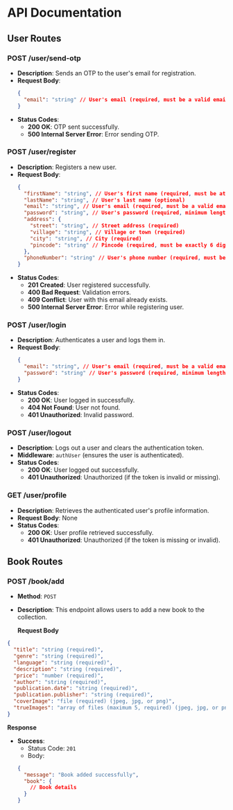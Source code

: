 # API Documentation

## User Routes

### POST /user/send-otp

- **Description**: Sends an OTP to the user's email for registration.
- **Request Body**:
  ```json
  {
    "email": "string" // User's email (required, must be a valid email format)
  }
  ```
- **Status Codes**:
  - **200 OK**: OTP sent successfully.
  - **500 Internal Server Error**: Error sending OTP.

### POST /user/register

- **Description**: Registers a new user.
- **Request Body**:
  ```json
  {
    "firstName": "string", // User's first name (required, must be at least 3 characters long)
    "lastName": "string", // User's last name (optional)
    "email": "string", // User's email (required, must be a valid email format)
    "password": "string", // User's password (required, minimum length of 6 characters)
    "address": {
      "street": "string", // Street address (required)
      "village": "string", // Village or town (required)
      "city": "string", // City (required)
      "pincode": "string" // Pincode (required, must be exactly 6 digits)
    },
    "phoneNumber": "string" // User's phone number (required, must be a valid 10-digit Indian mobile number)
  }
  ```
- **Status Codes**:
  - **201 Created**: User registered successfully.
  - **400 Bad Request**: Validation errors.
  - **409 Conflict**: User with this email already exists.
  - **500 Internal Server Error**: Error while registering user.

### POST /user/login

- **Description**: Authenticates a user and logs them in.
- **Request Body**:
  ```json
  {
    "email": "string", // User's email (required, must be a valid email format)
    "password": "string" // User's password (required, minimum length of 6 characters)
  }
  ```
- **Status Codes**:
  - **200 OK**: User logged in successfully.
  - **404 Not Found**: User not found.
  - **401 Unauthorized**: Invalid password.

### POST /user/logout

- **Description**: Logs out a user and clears the authentication token.
- **Middleware**: `authUser` (ensures the user is authenticated).
- **Status Codes**:
  - **200 OK**: User logged out successfully.
  - **401 Unauthorized**: Unauthorized (if the token is invalid or missing).

### GET /user/profile

- **Description**: Retrieves the authenticated user's profile information.
- **Request Body**: None
- **Status Codes**:
  - **200 OK**: User profile retrieved successfully.
  - **401 Unauthorized**: Unauthorized (if the token is missing or invalid).

## Book Routes

### POST /book/add

- **Method**: `POST`
- **Description**: This endpoint allows users to add a new book to the collection.

  **Request Body**

```json
{
  "title": "string (required)",
  "genre": "string (required)",
  "language": "string (required)",
  "description": "string (required)",
  "price": "number (required)",
  "author": "string (required)",
  "publication.date": "string (required)",
  "publication.publisher": "string (required)",
  "coverImage": "file (required) (jpeg, jpg, or png)",
  "trueImages": "array of files (maximum 5, required) (jpeg, jpg, or png)"
}
```

**Response**

- **Success**:
  - Status Code: `201`
  - Body:
  ```json
  {
    "message": "Book added successfully",
    "book": {
      // Book details
    }
  }
  ```
